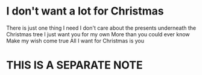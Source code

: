 # I don't want a lot for Christmas
There is just one thing I need
I don't care about the presents underneath the Christmas tree
I just want you for my own
More than you could ever know
Make my wish come true
All I want for Christmas is you

# THIS IS A SEPARATE NOTE
